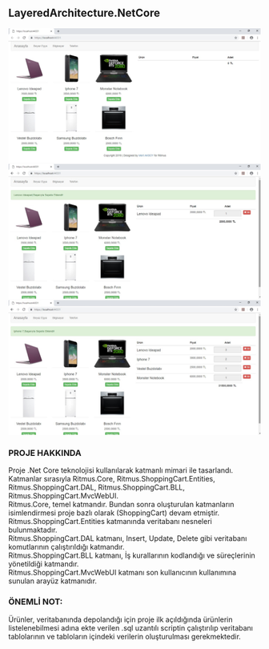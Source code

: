 ## LayeredArchitecture.NetCore

![Resim 1](https://github.com/mertcanaksoy/LayeredArchitecture.NetCore/blob/master/Ritmus/Ritmus.ShoppingCart.MvcWebUI/Assets/img/1.jpg)<br/>
![Resim 2](https://github.com/mertcanaksoy/LayeredArchitecture.NetCore/blob/master/Ritmus/Ritmus.ShoppingCart.MvcWebUI/Assets/img/2.jpg)<br/>
![Resim 3](https://github.com/mertcanaksoy/LayeredArchitecture.NetCore/blob/master/Ritmus/Ritmus.ShoppingCart.MvcWebUI/Assets/img/3.jpg)
<br/>

### PROJE HAKKINDA
Proje .Net Core teknolojisi kullanılarak katmanlı mimari ile tasarlandı. Katmanlar sırasıyla Ritmus.Core, Ritmus.ShoppingCart.Entities, Ritmus.ShoppingCart.DAL, Ritmus.ShoppingCart.BLL, Ritmus.ShoppingCart.MvcWebUI.<br/>
Ritmus.Core, temel katmandır. Bundan sonra oluşturulan katmanların isimlendirmesi proje bazlı olarak (ShoppingCart) devam etmiştir.<br/>
Ritmus.ShoppingCart.Entities katmanında veritabanı nesneleri bulunmaktadır.<br/>
Ritmus.ShoppingCart.DAL katmanı, Insert, Update, Delete gibi veritabanı komutlarının çalıştırıldığı katmandır.<br/>
Ritmus.ShoppingCart.BLL katmanı, İş kurallarının kodlandığı ve süreçlerinin yönetildiği katmandır.<br/>
Ritmus.ShoppingCart.MvcWebUI katmanı son kullanıcının kullanımına sunulan arayüz katmanıdır.<br/>

### ÖNEMLİ NOT: 
Ürünler, veritabanında depolandığı için proje ilk açıldığında ürünlerin listelenebilmesi adına ekte verilen .sql uzantılı scriptin çalıştırılıp veritabanı tablolarının ve tabloların içindeki verilerin oluşturulması gerekmektedir.
